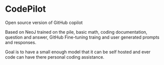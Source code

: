 # CodePilot
Open source version of GitHub copilot

Based on NeoJ trained on the pile, basic math, coding documentation, question and answer, GitHub
Fine-tuning traing and user generated prompts and responses.

Goal is to have a small enough model that it can be self hosted and ever code can have there personal coding assistance.

